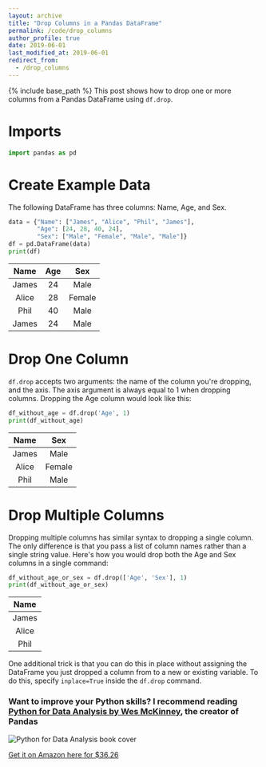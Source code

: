```yaml
---
layout: archive
title: "Drop Columns in a Pandas DataFrame"
permalink: /code/drop_columns
author_profile: true
date: 2019-06-01
last_modified_at: 2019-06-01	
redirect_from:
  - /drop_columns
---
```


{% include base_path %}
This post shows how to drop one or more columns from a Pandas DataFrame using `df.drop`. 

# Imports
```python
import pandas as pd
```

# Create Example Data

The following DataFrame has three columns: Name, Age, and Sex. 

```python
data = {"Name": ["James", "Alice", "Phil", "James"],
		"Age": [24, 28, 40, 24],
		"Sex": ["Male", "Female", "Male", "Male"]}
df = pd.DataFrame(data)
print(df)
```

**Name**|**Age**|**Sex**
:-----:|:-----:|:-----:
James|24|Male
Alice|28|Female
Phil|40|Male
James|24|Male

# Drop One Column

`df.drop` accepts two arguments: the name of the column you're dropping, and the axis. The axis argument is always equal to 1 when dropping columns. Dropping the Age column would look like this:

```python
df_without_age = df.drop('Age', 1)
print(df_without_age)
```

**Name**|**Sex**
:-----:|:-----:
James|Male
Alice|Female
Phil|Male

# Drop Multiple Columns

Dropping multiple columns has similar syntax to dropping a single column. The only difference is that you pass a list of column names rather than a single string value. Here's how you would drop both the Age and Sex columns in a single command:

```python
df_without_age_or_sex = df.drop(['Age', 'Sex'], 1)
print(df_without_age_or_sex)
```

**Name**|
:-----:|
James|
Alice|
Phil|

One additional trick is that you can do this in place without assigning the DataFrame you just dropped a column from to a new or existing variable. To do this, specify `inplace=True` inside the `df.drop` command. 

### Want to improve your Python skills? I recommend reading [Python for Data Analysis by Wes McKinney](https://www.amazon.com/gp/product/1491957662/ref=as_li_tl_nodl?ie=UTF8&camp=1789&creative=9325&creativeASIN=1491957662&linkCode=as2&tag=ledoux-20&linkId=eff92247940c967299befaed855c580a), the creator of Pandas

![Python for Data Analysis book cover](https://images-na.ssl-images-amazon.com/images/I/51cUNf8zukL._SX379_BO1,204,203,200_.jpg)

[Get it on Amazon here for $36.26](https://www.amazon.com/gp/product/1491957662/ref=as_li_tl_nodl?ie=UTF8&camp=1789&creative=9325&creativeASIN=1491957662&linkCode=as2&tag=ledoux-20&linkId=eff92247940c967299befaed855c580a)


